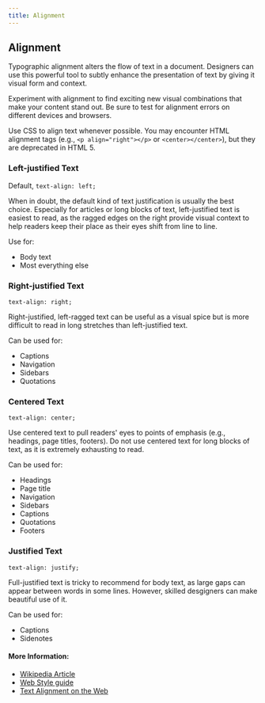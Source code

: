 ```yaml
---
title: Alignment
---
```

## Alignment

Typographic alignment alters the flow of text in a document. Designers can use this powerful tool to subtly enhance the presentation of text by giving it visual form and context.

Experiment with alignment to find exciting new visual combinations that make your content stand out. Be sure to test for alignment errors on different devices and browsers.

Use CSS to align text whenever possible. You may encounter HTML alignment tags (e.g., `<p align="right"></p>` or `<center></center>`), but they are deprecated in HTML 5.

### Left-justified Text

Default, `text-align: left;`

When in doubt, the default kind of text justification is usually the best choice. Especially for articles or long blocks of text, left-justified text is easiest to read, as the ragged edges on the right provide visual context to help readers keep their place as their eyes shift from line to line.

Use for:
* Body text
* Most everything else

### Right-justified Text

`text-align: right;`

Right-justified, left-ragged text can be useful as a visual spice but is more difficult to read in long stretches than left-justified text.

Can be used for:
* Captions
* Navigation
* Sidebars
* Quotations

### Centered Text

`text-align: center;`

Use centered text to pull readers' eyes to points of emphasis (e.g., headings, page titles, footers). Do not use centered text for long blocks of text, as it is extremely exhausting to read.

Can be used for:
* Headings
* Page title
* Navigation
* Sidebars
* Captions
* Quotations
* Footers

### Justified Text

`text-align: justify;`

Full-justified text is tricky to recommend for body text, as large gaps can appear between words in some lines. However, skilled desgigners can make beautiful use of it.

Can be used for:
* Captions
* Sidenotes

#### More Information:
<!-- Please add any articles you think might be helpful to read before writing the article -->
* [Wikipedia Article](https://en.wikipedia.org/wiki/Typographic_alignment)
* [Web Style guide](https://webstyleguide.com/wsg2/type/align.html)
* <a href="http://www.webpagemistakes.ca/text-alignment-on-the-web/" rel='noopener noreferrer'>Text Alignment on the Web</a>
